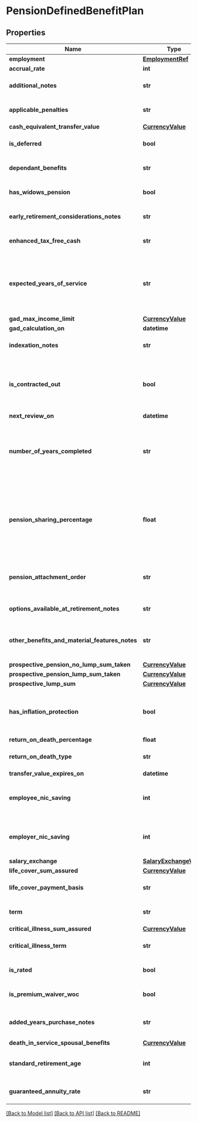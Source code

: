 # PensionDefinedBenefitPlan

## Properties
Name | Type | Description | Notes
------------ | ------------- | ------------- | -------------
**employment** | [**EmploymentRef**](EmploymentRef.md) |  | [optional] 
**accrual_rate** | **int** |  | [optional] 
**additional_notes** | **str** |  | [optional] [default to 'null']
**applicable_penalties** | **str** |  | [optional] [default to 'null']
**cash_equivalent_transfer_value** | [**CurrencyValue**](CurrencyValue.md) |  | [optional] 
**is_deferred** | **bool** |  | [optional] [default to False]
**dependant_benefits** | **str** |  | [optional] [default to 'null']
**has_widows_pension** | **bool** |  | [optional] [default to False]
**early_retirement_considerations_notes** | **str** |  | [optional] [default to 'null']
**enhanced_tax_free_cash** | **str** |  | [optional] [default to 'null']
**expected_years_of_service** | **str** | Expected years of service period in ISO-8601 and restricted to years | [optional] [default to 'null']
**gad_max_income_limit** | [**CurrencyValue**](CurrencyValue.md) |  | [optional] 
**gad_calculation_on** | **datetime** |  | [optional] 
**indexation_notes** | **str** |  | [optional] [default to 'null']
**is_contracted_out** | **bool** | Is the scheme contracted out of State Second Pension (S2P)? | [optional] [default to False]
**next_review_on** | **datetime** |  | [optional] 
**number_of_years_completed** | **str** | Number of years completed period in ISO-8601 and restricted to years | [optional] [default to 'null']
**pension_sharing_percentage** | **float** | The percentage amount that one person will get from the total value of another person&#x27;s pension | [optional] 
**pension_attachment_order** | **str** | Date of Order and the name of the other party | [optional] [default to 'null']
**options_available_at_retirement_notes** | **str** | Options Available At Retirement | [optional] [default to 'null']
**other_benefits_and_material_features_notes** | **str** | Other Benefits and/or Material Features | [optional] [default to 'null']
**prospective_pension_no_lump_sum_taken** | [**CurrencyValue**](CurrencyValue.md) |  | [optional] 
**prospective_pension_lump_sum_taken** | [**CurrencyValue**](CurrencyValue.md) |  | [optional] 
**prospective_lump_sum** | [**CurrencyValue**](CurrencyValue.md) |  | [optional] 
**has_inflation_protection** | **bool** | Provides retirement income protection against inflation? | [optional] [default to False]
**return_on_death_percentage** | **float** |  | [optional] 
**return_on_death_type** | **str** |  | [optional] [default to 'null']
**transfer_value_expires_on** | **datetime** |  | [optional] 
**employee_nic_saving** | **int** | National Insurance contributions paid by employee | [optional] 
**employer_nic_saving** | **int** | National Insurance contributions paid by employer | [optional] 
**salary_exchange** | [**SalaryExchangeValue**](SalaryExchangeValue.md) |  | [optional] 
**life_cover_sum_assured** | [**CurrencyValue**](CurrencyValue.md) |  | [optional] 
**life_cover_payment_basis** | **str** |  | [optional] [default to 'null']
**term** | **str** |  | [optional] [default to 'null']
**critical_illness_sum_assured** | [**CurrencyValue**](CurrencyValue.md) |  | [optional] 
**critical_illness_term** | **str** |  | [optional] [default to 'null']
**is_rated** | **bool** |  | [optional] [default to False]
**is_premium_waiver_woc** | **bool** |  | [optional] [default to False]
**added_years_purchase_notes** | **str** | Ability to purchase added years details | [optional] [default to 'null']
**death_in_service_spousal_benefits** | [**CurrencyValue**](CurrencyValue.md) |  | [optional] 
**standard_retirement_age** | **int** | SRA (Standard Retirement Age) | [optional] 
**guaranteed_annuity_rate** | **str** |  | [optional] [default to 'null']

[[Back to Model list]](../README.md#documentation-for-models) [[Back to API list]](../README.md#documentation-for-api-endpoints) [[Back to README]](../README.md)

